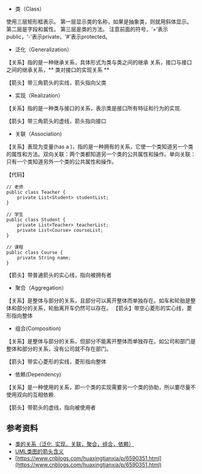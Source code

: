 
- 类（Class）

使用三层矩形框表示。   第一层显示类的名称，如果是抽象类，则就用斜体显示。   第二层是字段和属性。  第三层是类的方法。   注意前面的符号，‘+’表示public，‘-’表示private，‘#’表示protected。 

- 泛化（Generalization）

【关系】指的是一种继承关系，具体形式为类与类之间的继承 关系，接口与接口之间的继承关系，** 类对接口的实现关系 **

【箭头】带三角箭头的实线，箭头指向父类

- 实现（Realization）

【关系】指的是一种类与接口的关系，表示类是接口所有特征和行为的实现.

【箭头】带三角箭头的虚线，箭头指向接口

- 关联（Association)

【关系】表现为变量(has a )，指的是一种拥有的关系，它使一个类知道另一个类的属性和方法。双向关联：两个类都知道另一个类的公共属性和操作。单向关联：只有一个类知道另外一个类的公共属性和操作。

【代码】

```
// 老师
public class Teacher {
	private List<Student> studentList;
}

// 学生
public class Student {
	private List<Teacher> teacherList;
	private List<Course> courseList;
}

// 课程
public class Course {
	private String name;
}
```

【箭头】带普通箭头的实心线，指向被拥有者

- 聚合（Aggregation）

【关系】是整体与部分的关系，且部分可以离开整体而单独存在。如车和轮胎是整体和部分的关系，轮胎离开车仍然可以存在。
【箭头】带空心菱形的实心线，菱形指向整体

- 组合(Composition)

【关系】是整体与部分的关系，但部分不能离开整体而单独存在。如公司和部门是整体和部分的关系，没有公司就不存在部门。

【箭头】带实心菱形的实线，菱形指向整体

-  依赖(Dependency)

【关系】是一种使用的关系，即一个类的实现需要另一个类的协助，所以要尽量不使用双向的互相依赖.

【箭头】带箭头的虚线，指向被使用者

## 参考资料
- [类的关系（泛化, 实现，关联，聚合，组合，依赖）](https://blog.csdn.net/weixin_42927264/article/details/82963556)
- [UML类图的箭头含义](https://www.jianshu.com/p/8969ab8c48c7)
- [https://www.cnblogs.com/huaxingtianxia/p/6590351.html](https://www.cnblogs.com/huaxingtianxia/p/6590351.html)